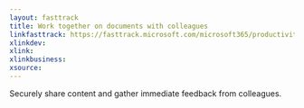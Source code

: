 ```yaml
---
layout: fasttrack
title: Work together on documents with colleagues
linkfasttrack: https://fasttrack.microsoft.com/microsoft365/productivitylibrary/Work-together-on-documents-with-colleagues 
xlinkdev: 
xlink: 
xlinkbusiness: 
xsource: 
---
```

Securely share content and gather immediate feedback from colleagues.